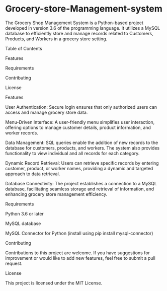 # Grocery-store-Management-system
The Grocery Shop Management System is a Python-based project developed in version 3.6 of the programming language. It utilizes a MySQL database to efficiently store and manage records related to Customers, Products, and Workers in a grocery store setting.

Table of Contents

Features

Requirements

Contributing

License

Features

User Authentication: Secure login ensures that only authorized users can access and manage grocery store data.

Menu-Driven Interface: A user-friendly menu simplifies user interaction, offering options to manage customer details, product information, and worker records.

Data Management: SQL queries enable the addition of new records to the database for customers, products, and workers. The system also provides functionality to view individual and all records for each category.

Dynamic Record Retrieval: Users can retrieve specific records by entering customer, product, or worker names, providing a dynamic and targeted approach to data retrieval.

Database Connectivity: The project establishes a connection to a MySQL database, facilitating seamless storage and retrieval of information, and enhancing grocery store management efficiency.

Requirements

Python 3.6 or later

MySQL database

MySQL Connector for Python (install using pip install mysql-connector)

Contributing

Contributions to this project are welcome. If you have suggestions for improvement or would like to add new features, feel free to submit a pull request.

License

This project is licensed under the MIT License.
